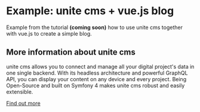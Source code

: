 # Example: unite cms + vue.js blog

Example from the tutorial **(coming soon)** how to use unite cms together with vue.js to create a simple blog.

## More information about unite cms

unite cms allows you to connect and manage all your digital project's data in one single backend. With its headless architecture and powerful GraphQL API, you can display your content on any device and every project. Being Open-Source and built on Symfony 4 makes unite cms robust and easily extensible.

[Find out more](https://unitecms.io)